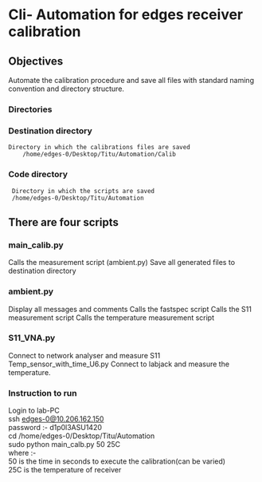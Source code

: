 

# Cli- Automation for edges receiver calibration 

## Objectives
Automate the calibration procedure and save all files with standard naming convention and directory structure.
 

### Directories 

### Destination directory
    Directory in which the calibrations files are saved      
        /home/edges-0/Desktop/Titu/Automation/Calib

  
### Code directory
     Directory in which the scripts are saved
     /home/edges-0/Desktop/Titu/Automation

## There are four scripts 
### main_calib.py 
Calls the measurement script (ambient.py)
Save all generated files to destination directory
### ambient.py
Display all messages and comments
Calls the fastspec script
Calls the S11 measurement script
Calls the temperature measurement script 
### S11_VNA.py
Connect to network analyser and measure S11
Temp_sensor_with_time_U6.py
Connect to labjack and measure the temperature.

### Instruction to run

   Login to lab-PC    
                      ssh edges-0@10.206.162.150  
                      password :- d1p0l3ASU1420  
                      cd  /home/edges-0/Desktop/Titu/Automation  
                      sudo python main_calb.py 50 25C  
                       where :-  
                                  50 is the time in seconds to execute the calibration(can be varied)  
                                  25C is the temperature of receiver  
                                  
